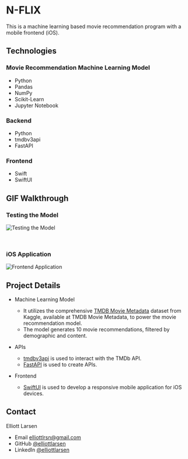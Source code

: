 # N-FLIX
This is a machine learning based movie recommendation program with a mobile frontend (iOS).
## Technologies
### Movie Recommendation Machine Learning Model
* Python
* Pandas
* NumPy
* Scikit-Learn
* Jupyter Notebook
### Backend
* Python
* tmdbv3api
* FastAPI
### Frontend
* Swift
* SwiftUI

## GIF Walkthrough
### Testing the Model
<p>
<image src = "N-Flix.gif" title = "Testing the Model"><br>
</p>
<br>

### iOS Application
<p>
<image src = "frontend.gif" title = "Frontend Application"><br>
</p>

## Project Details
* Machine Learning Model
    * It utilizes the comprehensive [TMDB Movie Metadata](https://www.kaggle.com/datasets/tmdb/tmdb-movie-metadata) dataset from Kaggle, available at TMDB Movie Metadata, to power the movie recommendation model.
    * The model generates 10 movie recommendations, filtered by demographic and content.

* APIs
    * [tmdbv3api](https://pypi.org/project/tmdbv3api/) is used to interact with the TMDb API.
    * [FastAPI](https://fastapi.tiangolo.com/) is used to create APIs.

* Frontend
    * [SwiftUI](https://developer.apple.com/xcode/swiftui/) is used to develop a responsive mobile application for iOS devices. 

## Contact
Elliott Larsen
* Email elliottlrsn@gmail.com
* GitHub [@elliottlarsen](https://github.com/elliottlarsen)
* LinkedIn [@elliottlarsen](https://www.linkedin.com/in/elliottlarsen)